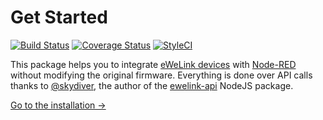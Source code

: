# Get Started

[![Build Status](https://travis-ci.com/ottoszika/node-red-contrib-ewelink.svg?branch=master)](https://travis-ci.com/ottoszika/node-red-contrib-ewelink)
[![Coverage Status](https://coveralls.io/repos/github/ottoszika/node-red-contrib-ewelink/badge.svg?branch=master)](https://coveralls.io/github/ottoszika/node-red-contrib-ewelink?branch=master)
[![StyleCI](https://github.styleci.io/repos/226668450/shield?branch=master)](https://github.styleci.io/repos/226668450)

This package helps you to integrate [eWeLink devices](https://www.ewelink.cc/en/support/) with [Node-RED](https://nodered.org/) without modifying the original firmware.
Everything is done over API calls thanks to [@skydiver](https://github.com/skydiver), the author of the [ewelink-api](https://github.com/skydiver/ewelink-api) NodeJS package.

[Go to the installation →](installation.md)
